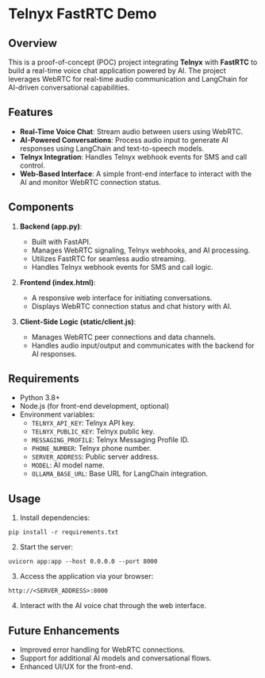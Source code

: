 # Telnyx FastRTC Demo

## Overview
This is a proof-of-concept (POC) project integrating **Telnyx** with **FastRTC** to build a real-time voice chat application powered by AI. The project leverages WebRTC for real-time audio communication and LangChain for AI-driven conversational capabilities.

## Features
- **Real-Time Voice Chat**: Stream audio between users using WebRTC.
- **AI-Powered Conversations**: Process audio input to generate AI responses using LangChain and text-to-speech models.
- **Telnyx Integration**: Handles Telnyx webhook events for SMS and call control.
- **Web-Based Interface**: A simple front-end interface to interact with the AI and monitor WebRTC connection status.

## Components
1. **Backend (app.py)**:
   - Built with FastAPI.
   - Manages WebRTC signaling, Telnyx webhooks, and AI processing.
   - Utilizes FastRTC for seamless audio streaming.
   - Handles Telnyx webhook events for SMS and call logic.

2. **Frontend (index.html)**:
   - A responsive web interface for initiating conversations.
   - Displays WebRTC connection status and chat history with AI.

3. **Client-Side Logic (static/client.js)**:
   - Manages WebRTC peer connections and data channels.
   - Handles audio input/output and communicates with the backend for AI responses.

## Requirements
- Python 3.8+
- Node.js (for front-end development, optional)
- Environment variables:
  - `TELNYX_API_KEY`: Telnyx API key.
  - `TELNYX_PUBLIC_KEY`: Telnyx public key.
  - `MESSAGING_PROFILE`: Telnyx Messaging Profile ID.
  - `PHONE_NUMBER`: Telnyx phone number.
  - `SERVER_ADDRESS`: Public server address.
  - `MODEL`: AI model name.
  - `OLLAMA_BASE_URL`: Base URL for LangChain integration.

## Usage
1. Install dependencies:
```
pip install -r requirements.txt
```

2. Start the server:
```
uvicorn app:app --host 0.0.0.0 --port 8000
```

3. Access the application via your browser:
```
http://<SERVER_ADDRESS>:8000
```


4. Interact with the AI voice chat through the web interface.

## Future Enhancements
- Improved error handling for WebRTC connections.
- Support for additional AI models and conversational flows.
- Enhanced UI/UX for the front-end.
